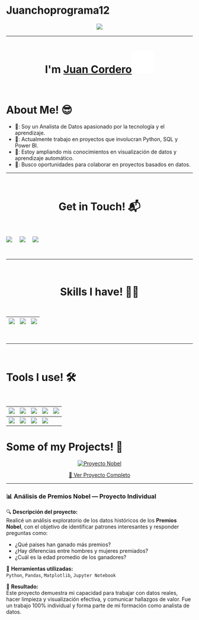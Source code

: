 # Juanchoprograma12


<p align="center">
  <img src="https://miro.medium.com/max/2048/1*OohqW5DGh9CQS4hLY5FXzA.png" height="230"/>
</p>
<hr>
<h1 align="center">I'm <a href="https://github.com/Aryagm">Juan Cordero<a><img src="https://github.com/Kathryn-Jie/Kathryn-Jie/blob/main/wave.gif" width="60px"/></h1>
<Br>
<h1>About Me! 😎</h1>

- 🏫: Soy un Analista de Datos apasionado por la tecnología y el aprendizaje.
- 🔭: Actualmente trabajo en proyectos que involucran Python, SQL y Power BI.
- 🌱: Estoy ampliando mis conocimientos en visualización de datos y aprendizaje automático.
- 🤔: Busco oportunidades para colaborar en proyectos basados en datos.
  
<hr>
<Br>
<h1 align="center">Get in Touch! 📬</h1>
<Br>

<a href="https://www.linkedin.com/in/juan-pérez-4512a7269" target="blank"><img align="center" src="https://img.shields.io/badge/Juan Cordero-0077B5?style=for-the-badge&logo=linkedin&logoColor=white" /></a> &nbsp;&nbsp;&nbsp;  <a href="mailto:perezcorderojuanjose@gmail.com" target="blank"><img align="center" src="https://img.shields.io/badge/perezcorderojuanjose@gmail.com-D14836?style=for-the-badge&logo=gmail&logoColor=white" /></a>    &nbsp;&nbsp;&nbsp;       <a href="https://github.com/Juachoprograma12/Juanchoprograma12/blob/main/README.md" target="blank"><img align="center" src="https://img.shields.io/badge/Juancho-100000?style=for-the-badge&logo=github&logoColor=white" /></a>
  
<Br>
<hr>
<Br>
<h1 align="center">Skills I have! 🤸‍♂</h1>
<Br>

|![](https://img.shields.io/badge/Data%20Analysis-blue?style=for-the-badge)|![](https://img.shields.io/badge/Data%20Visualization-blue?style=for-the-badge)|![](https://img.shields.io/badge/Dashboards-red?style=for-the-badge)|
|---|---|---|

<Br>
<hr>
<Br>
<h1>Tools I use! 🛠️</h1>
<Br>
 
|![](https://img.shields.io/badge/Python-FFD43B?style=for-the-badge&logo=python&logoColor=darkgreen)|![](https://img.shields.io/badge/Jupyter-F37626.svg?&style=for-the-badge&logo=Jupyter&logoColor=white)|![](https://img.shields.io/badge/Pandas-2C2D72?style=for-the-badge&logo=pandas&logoColor=white)|![](https://img.shields.io/badge/Numpy-777BB4?style=for-the-badge&logo=numpy&logoColor=white)|![](https://img.shields.io/badge/Plotly-239120?style=for-the-badge&logo=plotly&logoColor=white)|
|---|---|---|---|---|
|![](https://img.shields.io/badge/SQL-4479A1?style=for-the-badge&logo=postgresql&logoColor=white)|![](https://img.shields.io/badge/PostgreSQL-336791?style=for-the-badge&logo=postgresql&logoColor=white)|![](https://img.shields.io/badge/Power%20BI-F2C811?style=for-the-badge&logo=powerbi&logoColor=black)|![](https://img.shields.io/badge/Excel-217346?style=for-the-badge&logo=microsoft-excel&logoColor=white)|
  

<h1>Some of my Projects! 🎨</h1>

<p align="center">
  <a href="https://github.com/Juachoprograma12/prueba-proyecto/blob/master/Desktop/Proyecto/Copia_de_Untitled4.ipynb" target="_blank">
    <img src="https://raw.githubusercontent.com/Juachoprograma12/prueba-proyecto/master/Desktop/Proyecto/hq720.jpg" alt="Proyecto Nobel" width="500px"/>
  </a>
</p>

<p align="center">
  <a href="https://github.com/Juachoprograma12/prueba-proyecto/blob/master/Desktop/Proyecto/Copia_de_Untitled4.ipynb" target="_blank">
    📌 Ver Proyecto Completo
  </a>
</p>

---

### 📊 Análisis de Premios Nobel — Proyecto Individual

🔍 **Descripción del proyecto:**  
Realicé un análisis exploratorio de los datos históricos de los **Premios Nobel**, con el objetivo de identificar patrones interesantes y responder preguntas como:

- ¿Qué países han ganado más premios?
- ¿Hay diferencias entre hombres y mujeres premiados?
- ¿Cuál es la edad promedio de los ganadores?

🧰 **Herramientas utilizadas:**  
`Python`, `Pandas`, `Matplotlib`, `Jupyter Notebook`

🎯 **Resultado:**  
Este proyecto demuestra mi capacidad para trabajar con datos reales, hacer limpieza y visualización efectiva, y comunicar hallazgos de valor. Fue un trabajo 100% individual y forma parte de mi formación como analista de datos.

